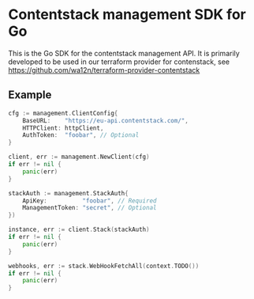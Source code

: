 # Contentstack management SDK for Go
This is the Go SDK for the contentstack management API. It is primarily
developed to be used in our terraform provider for contenstack, see
https://github.com/wa12n/terraform-provider-contentstack

## Example

```go
cfg := management.ClientConfig{
    BaseURL:    "https://eu-api.contentstack.com/",
    HTTPClient: httpClient,
    AuthToken:  "foobar", // Optional
}

client, err := management.NewClient(cfg)
if err != nil {
    panic(err)
}

stackAuth := management.StackAuth{
    ApiKey:          "foobar", // Required
    ManagementToken: "secret", // Optional
})

instance, err := client.Stack(stackAuth)
if err != nil {
    panic(err)
}

webhooks, err := stack.WebHookFetchAll(context.TODO())
if err != nil {
    panic(err)
}

```
